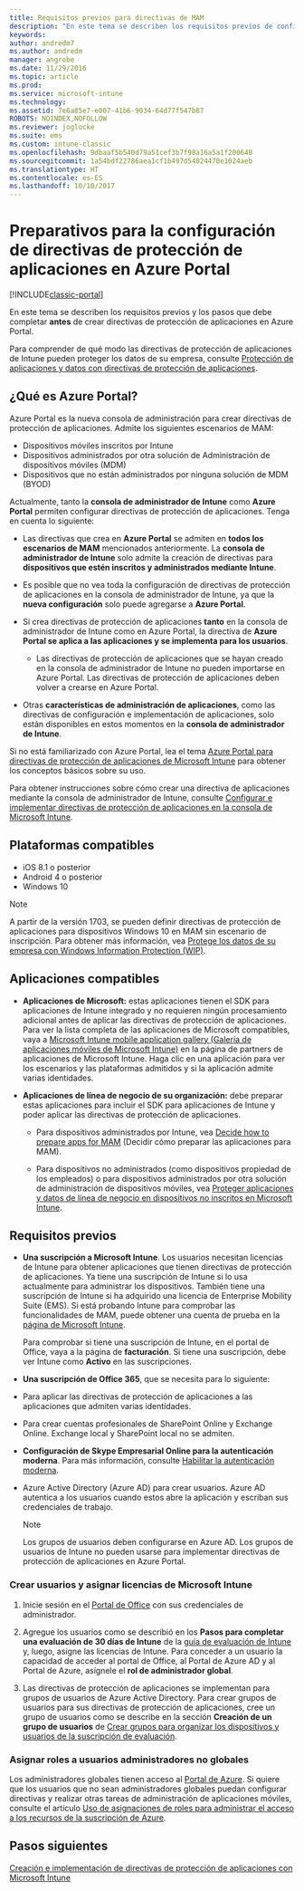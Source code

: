 ```yaml
---
title: Requisitos previos para directivas de MAM
description: "En este tema se describen los requisitos previos de configuración de los usuarios antes de crear directivas de administración de aplicaciones móviles."
keywords: 
author: andredm7
ms.author: andredm
manager: angrobe
ms.date: 11/29/2016
ms.topic: article
ms.prod: 
ms.service: microsoft-intune
ms.technology: 
ms.assetid: 7e6a85e7-e007-41b6-9034-64d77f547b87
ROBOTS: NOINDEX,NOFOLLOW
ms.reviewer: joglocke
ms.suite: ems
ms.custom: intune-classic
ms.openlocfilehash: 9dbaaf5b540d79a51cef3b7f98a16a5a1f200648
ms.sourcegitcommit: 1a54bdf22786aea1cf1b497d54024470e1024aeb
ms.translationtype: HT
ms.contentlocale: es-ES
ms.lasthandoff: 10/10/2017
---
```

# <a name="get-ready-to-configure-app-protection-policies-in-the-azure-portal"></a>Preparativos para la configuración de directivas de protección de aplicaciones en Azure Portal

[!INCLUDE[classic-portal](../includes/classic-portal.md)]

En este tema se describen los requisitos previos y los pasos que debe completar **antes** de crear directivas de protección de aplicaciones en Azure Portal.

Para comprender de qué modo las directivas de protección de aplicaciones de Intune pueden proteger los datos de su empresa, consulte [Protección de aplicaciones y datos con directivas de protección de aplicaciones](protect-apps-and-data-with-microsoft-intune.md).

## <a name="what-is-the-azure-portal"></a>¿Qué es Azure Portal?

Azure Portal es la nueva consola de administración para crear directivas de protección de aplicaciones. Admite los siguientes escenarios de MAM:
- Dispositivos móviles inscritos por Intune
- Dispositivos administrados por otra solución de Administración de dispositivos móviles (MDM)
- Dispositivos que no están administrados por ninguna solución de MDM (BYOD)

Actualmente, tanto la **consola de administrador de Intune** como **Azure Portal** permiten configurar directivas de protección de aplicaciones.  Tenga en cuenta lo siguiente:

* Las directivas que crea en **Azure Portal** se admiten en **todos los escenarios de MAM** mencionados anteriormente. La **consola de administrador de Intune** solo admite la creación de directivas para **dispositivos que estén inscritos y administrados mediante Intune**.

* Es posible que no vea toda la configuración de directivas de protección de aplicaciones en la consola de administrador de Intune, ya que la **nueva configuración** solo puede agregarse a **Azure Portal**.

* Si crea directivas de protección de aplicaciones **tanto** en la consola de administrador de Intune como en Azure Portal, la directiva de **Azure Portal se aplica a las aplicaciones y se implementa para los usuarios**.
    * Las directivas de protección de aplicaciones que se hayan creado en la consola de administrador de Intune no pueden importarse en Azure Portal.  Las directivas de protección de aplicaciones deben volver a crearse en Azure Portal.


* Otras **características de administración de aplicaciones**, como las directivas de configuración e implementación de aplicaciones, solo están disponibles en estos momentos en la **consola de administrador de Intune**.


Si no está familiarizado con Azure Portal, lea el tema [Azure Portal para directivas de protección de aplicaciones de Microsoft Intune](azure-portal-for-microsoft-intune-mam-policies.md) para obtener los conceptos básicos sobre su uso.

Para obtener instrucciones sobre cómo crear una directiva de aplicaciones mediante la consola de administrador de Intune, consulte [Configurar e implementar directivas de protección de aplicaciones en la consola de Microsoft Intune](configure-and-deploy-mobile-application-management-policies-in-the-microsoft-intune-console.md).


##  <a name="supported-platforms"></a>Plataformas compatibles
- iOS 8.1 o posterior
- Android 4 o posterior
- Windows 10

>[!NOTE]
>A partir de la versión 1703, se pueden definir directivas de protección de aplicaciones para dispositivos Windows 10 en MAM sin escenario de inscripción. Para obtener más información, vea [Protege los datos de su empresa con Windows Information Protection (WIP)](https://technet.microsoft.com/itpro/windows/keep-secure/protect-enterprise-data-using-wip).

##  <a name="supported-apps"></a>Aplicaciones compatibles
* **Aplicaciones de Microsoft:** estas aplicaciones tienen el SDK para aplicaciones de Intune integrado y no requieren ningún procesamiento adicional antes de aplicar las directivas de protección de aplicaciones.
Para ver la lista completa de las aplicaciones de Microsoft compatibles, vaya a [Microsoft Intune mobile application gallery (Galería de aplicaciones móviles de Microsoft Intune)](https://www.microsoft.com/cloud-platform/microsoft-intune-apps) en la página de partners de aplicaciones de Microsoft Intune. Haga clic en una aplicación para ver los escenarios y las plataformas admitidos y si la aplicación admite varias identidades.

* **Aplicaciones de línea de negocio de su organización:** debe preparar estas aplicaciones para incluir el SDK para aplicaciones de Intune y poder aplicar las directivas de protección de aplicaciones.

  * Para dispositivos administrados por Intune, vea [Decide how to prepare apps for MAM](/intune/apps-prepare-mobile-application-management) (Decidir cómo preparar las aplicaciones para MAM).

  * Para dispositivos no administrados (como dispositivos propiedad de los empleados) o para dispositivos administrados por otra solución de administración de dispositivos móviles, vea [Proteger aplicaciones y datos de línea de negocio en dispositivos no inscritos en Microsoft Intune](protect-line-of-business-apps-and-data-on-devices-not-enrolled-in-microsoft-intune.md).

## <a name="prerequisites"></a>Requisitos previos

-   **Una suscripción a Microsoft Intune**. Los usuarios necesitan licencias de Intune para obtener aplicaciones que tienen directivas de protección de aplicaciones.
Ya tiene una suscripción de Intune si lo usa actualmente para administrar los dispositivos. También tiene una suscripción de Intune si ha adquirido una licencia de Enterprise Mobility Suite (EMS). Si está probando Intune para comprobar las funcionalidades de MAM, puede obtener una cuenta de prueba en la [página de Microsoft Intune](https://www.microsoft.com/server-cloud/products/microsoft-intune/).

    Para comprobar si tiene una suscripción de Intune, en el portal de Office, vaya a la página de **facturación**.  Si tiene una suscripción, debe ver Intune como **Activo** en las suscripciones.

-   **Una suscripción de Office 365**, que se necesita para lo siguiente:

  - Para aplicar las directivas de protección de aplicaciones a las aplicaciones que admiten varias identidades.

  - Para crear cuentas profesionales de SharePoint Online y Exchange Online. Exchange local y SharePoint local no se admiten.

-   **Configuración de Skype Empresarial Online para la autenticación moderna**. Para más información, consulte [Habilitar la autenticación moderna](https://social.technet.microsoft.com/wiki/contents/articles/34339.skype-for-business-online-enable-your-tenant-for-modern-authentication.aspx).


- Azure Active Directory (Azure AD) para crear usuarios. Azure AD autentica a los usuarios cuando estos abre la aplicación y escriban sus credenciales de trabajo.

    > [!NOTE]
    > Los grupos de usuarios deben configurarse en Azure AD. Los grupos de usuarios de Intune no pueden usarse para implementar directivas de protección de aplicaciones en Azure Portal.

### <a name="create-users-and-assign-microsoft-intune-licenses"></a>Crear usuarios y asignar licencias de Microsoft Intune

1.  Inicie sesión en el [Portal de Office](https://portal.office.com) con sus credenciales de administrador.

2.  Agregue los usuarios como se describió en los **Pasos para completar una evaluación de 30 días de Intune** de la [guía de evaluación de Intune](/intune-classic/understand-explore/get-started-with-a-30-day-trial-of-microsoft-intune) y, luego, asigne las licencias de Intune. Para conceder a un usuario la capacidad de acceder al portal de Office, al Portal de Azure AD y al Portal de Azure, asígnele el **rol de administrador global**.

5.  Las directivas de protección de aplicaciones se implementan para grupos de usuarios de Azure Active Directory. Para crear grupos de usuarios para sus directivas de protección de aplicaciones, cree un grupo de usuarios como se describe en la sección **Creación de un grupo de usuarios** de [Crear grupos para organizar los dispositivos y usuarios de la suscripción de evaluación](/intune-classic/understand-explore/get-started-with-a-30-day-trial-of-microsoft-intune-step-3).

### <a name="assign-roles-to-non-global-admin-users"></a>Asignar roles a usuarios administradores no globales

Los administradores globales tienen acceso al [Portal de Azure](https://portal.azure.com).  Si quiere que los usuarios que no sean administradores globales puedan configurar directivas y realizar otras tareas de administración de aplicaciones móviles, consulte el artículo [Uso de asignaciones de roles para administrar el acceso a los recursos de la suscripción de Azure](https://azure.microsoft.com/documentation/articles/role-based-access-control-configure/).

## <a name="next-steps"></a>Pasos siguientes
[Creación e implementación de directivas de protección de aplicaciones con Microsoft Intune](create-and-deploy-mobile-app-management-policies-with-microsoft-intune.md)
